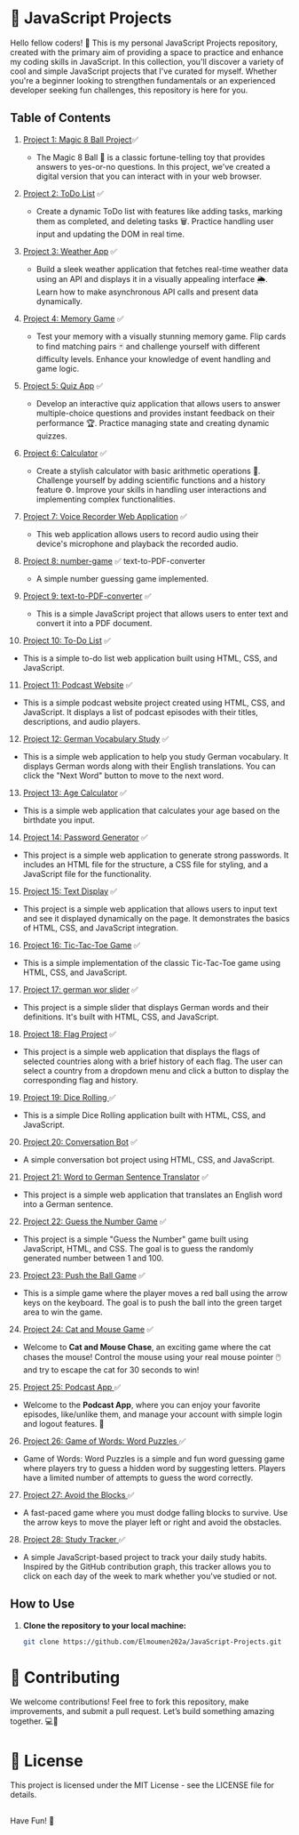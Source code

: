 # 🚀 JavaScript Projects 

Hello fellow coders! 👋 This is my personal JavaScript Projects repository, created with the primary aim of providing a space to practice and enhance my coding skills in JavaScript. In this collection, you'll discover a variety of cool and simple JavaScript projects that I've curated for myself. Whether you're a beginner looking to strengthen fundamentals or an experienced developer seeking fun challenges, this repository is here for you.

## Table of Contents

1. [Project 1: Magic 8 Ball Project](./projects/magic_8_ball)✅
    - The Magic 8 Ball 🎱 is a classic fortune-telling toy that provides answers to yes-or-no questions. In this project, we've created a digital version that you can interact with in your web browser.

2. [Project 2: ToDo List](./projects/todo-list) ✅
   - Create a dynamic ToDo list with features like adding tasks, marking them as completed, and deleting tasks 🗑️. Practice handling user input and updating the DOM in real time.

3. [Project 3: Weather App](./projects/weather-app) ✅
   - Build a sleek weather application that fetches real-time weather data using an API and displays it in a visually appealing interface 🌦️. Learn how to make asynchronous API calls and present data dynamically.

4. [Project 4: Memory Game](./projects/memory-game) ✅
   - Test your memory with a visually stunning memory game. Flip cards to find matching pairs 🃏 and challenge yourself with different difficulty levels. Enhance your knowledge of event handling and game logic.

5. [Project 5: Quiz App](./projects/quiz-app) ✅
   - Develop an interactive quiz application that allows users to answer multiple-choice questions and provides instant feedback on their performance 🏆. Practice managing state and creating dynamic quizzes.

6. [Project 6: Calculator](./projects/calculator) ✅
   - Create a stylish calculator with basic arithmetic operations 🧮. Challenge yourself by adding scientific functions and a history feature ⚙️. Improve your skills in handling user interactions and implementing complex functionalities.
   
7. [Project 7: Voice Recorder Web Application](./projects/voice-recorder) ✅ 
   - This web application allows users to record audio using their device's microphone and playback the recorded audio.

8. [Project 8: number-game](./projects/number-game) ✅   text-to-PDF-converter
   - A simple number guessing game implemented.

9. [Project 9: text-to-PDF-converter](./projects/text-to-PDF-converter) ✅
   - This is a simple JavaScript project that allows users to enter text and convert it into a PDF document.

10. [Project 10: To-Do List](./projects/To-Do-List) ✅
   - This is a simple to-do list web application built using HTML, CSS, and JavaScript.

11. [Project 11: Podcast Website](./projects/podcast-website) ✅
   - This is a simple podcast website project created using HTML, CSS, and JavaScript. It displays a list of podcast episodes with their titles, descriptions, and audio players.

12. [Project 12: German Vocabulary Study](./projects/German-vocabulary-study) ✅
   - This is a simple web application to help you study German vocabulary. It displays German words along with their English translations. You can click the "Next Word" button to move to the next word.

13. [Project 13: Age Calculator](./projects/age-calculator) ✅
   - This is a simple web application that calculates your age based on the birthdate you input.

14. [Project 14: Password Generator](./projects/password-generator) ✅
   - This project is a simple web application to generate strong passwords. It includes an HTML file for the structure, a CSS file for styling, and a JavaScript file for the functionality.

15. [Project 15: Text Display](./projects/text-display) ✅
   - This project is a simple web application that allows users to input text and see it displayed dynamically on the page. It demonstrates the basics of HTML, CSS, and JavaScript integration.

16. [Project 16: Tic-Tac-Toe Game](./projects/Tic-Tac-Toe-Game) ✅
   - This is a simple implementation of the classic Tic-Tac-Toe game using HTML, CSS, and JavaScript.

17. [Project 17: german wor slider](./projects/german-word-slider) ✅
   - This project is a simple slider that displays German words and their definitions. It's built with HTML, CSS, and JavaScript.

18. [Project 18: Flag Project](./projects/flag-project) ✅
   - This project is a simple web application that displays the flags of selected countries along with a brief history of each flag. The user can select a country from a dropdown menu and click a button to display the corresponding flag and history.

19. [Project 19: Dice Rolling ](./projects/dice-rolling) ✅
   - This is a simple Dice Rolling application built with HTML, CSS, and JavaScript.

20. [Project 20: Conversation Bot](./projects/conversation-bot) ✅
   - A simple conversation bot project using HTML, CSS, and JavaScript.

21. [Project 21: Word to German Sentence Translator](./projects/Word-to-Sentence) ✅
   - This project is a simple web application that translates an English word into a German sentence.
     
22. [Project 22: Guess the Number Game](./projects/guess_number_game) ✅
   - This project is a simple "Guess the Number" game built using JavaScript, HTML, and CSS. The goal is to guess the randomly generated number between 1 and 100.

23. [Project 23: Push the Ball Game](./projects/push_the_ball_game) ✅
   - This is a simple game where the player moves a red ball using the arrow keys on the keyboard. The goal is to push the ball into the green target area to win the game.

24. [Project 24: Cat and Mouse Game](./projects/cat_mouse_game) ✅
   - Welcome to **Cat and Mouse Chase**, an exciting game where the cat chases the mouse! Control the mouse using your real mouse pointer 🖱️ and try to escape the cat for 30 seconds to win!

25. [Project 25: Podcast App ](./projects/podcast_app) ✅
   - Welcome to the **Podcast App**, where you can enjoy your favorite episodes, like/unlike them, and manage your account with simple login and logout features. 🚀

26. [Project 26: Game of Words: Word Puzzles ](./projects/word_puzzles) ✅
   - Game of Words: Word Puzzles is a simple and fun word guessing game where players try to guess a hidden word by suggesting letters. Players have a limited number of attempts to guess the word correctly.

27. [Project 27: Avoid the Blocks ](./projects/avoid_blocks) ✅
   - A fast-paced game where you must dodge falling blocks to survive. Use the arrow keys to move the player left or right and avoid the obstacles.

28. [Project 28: Study Tracker ](./projects/study_tracker) ✅
   - A simple JavaScript-based project to track your daily study habits. Inspired by the GitHub contribution graph, this tracker allows you to click on each day of the week to mark whether you've studied or not.


## How to Use

1. **Clone the repository to your local machine:**

   ```bash
   git clone https://github.com/Elmoumen202a/JavaScript-Projects.git

# 🤝 Contributing

We welcome contributions! Feel free to fork this repository, make improvements, and submit a pull request. Let’s build something amazing together. 💻🚀  

# 📜 License
This project is licensed under the MIT License - see the LICENSE file for details.

 ## 
Have Fun! 🚀
